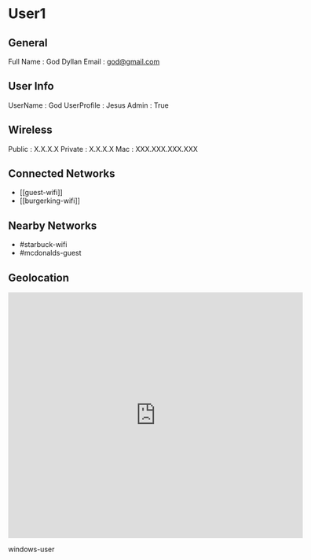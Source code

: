 # User1

## General
Full Name : God Dyllan
Email : god@gmail.com

## User Info
UserName : God
UserProfile : Jesus
Admin : True

## Wireless
Public : X.X.X.X
Private : X.X.X.X
Mac : XXX.XXX.XXX.XXX

## Connected Networks
- [[guest-wifi]]
- [[burgerking-wifi]]

## Nearby Networks
- #starbuck-wifi 
- #mcdonalds-guest

## Geolocation
<div class="mapouter"><div class="gmap_canvas"><iframe width="600" height="500" id="gmap_canvas" src="https://maps.google.com/maps?q=40.7484405,-73.9878531&t=k&z=13&ie=UTF8&iwloc=&output=embed" frameborder="0" scrolling="no" marginheight="0" marginwidth="0"></iframe><a href="https://2piratebay.org">pirate bay</a><br><style>.mapouter{position:relative;text-align:right;height:500px;width:600px;}</style><a href="https://www.embedgooglemap.net">google maps insert</a><style>.gmap_canvas {overflow:hidden;background:none!important;height:500px;width:600px;}</style></div></div>

windows-user